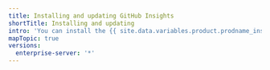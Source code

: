 ```yaml
---
title: Installing and updating GitHub Insights
shortTitle: Installing and updating
intro: 'You can install the {{ site.data.variables.product.prodname_insights }} application and update the application to the latest version.'
mapTopic: true
versions:
  enterprise-server: '*'
---
```


